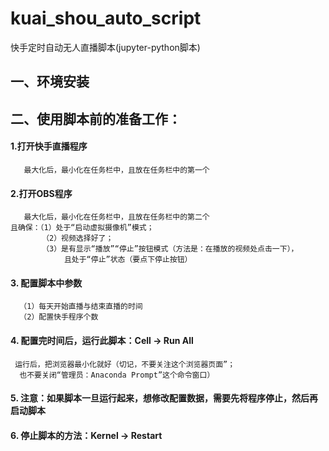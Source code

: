 # kuai_shou_auto_script
快手定时自动无人直播脚本(jupyter-python脚本)
## 一、环境安装

## 二、使用脚本前的准备工作：
#### 1.打开快手直播程序
       最大化后，最小化在任务栏中，且放在任务栏中的第一个
#### 2.打开OBS程序
       最大化后，最小化在任务栏中，且放在任务栏中的第二个
    且确保：（1）处于“启动虚拟摄像机”模式；
           （2）视频选择好了；
           （3）是有显示“播放”“停止”按钮模式（方法是：在播放的视频处点击一下），
                且处于“停止”状态（要点下停止按钮）
#### 3. 配置脚本中参数
      （1）每天开始直播与结束直播的时间
      （2）配置快手程序个数 
      
      
#### 4. 配置完时间后，运行此脚本：Cell -> Run All 
     运行后，把浏览器最小化就好（切记，不要关注这个浏览器页面”；
      也不要关闭“管理员：Anaconda Prompt”这个命令窗口）
#### 5. 注意：如果脚本一旦运行起来，想修改配置数据，需要先将程序停止，然后再启动脚本 
#### 6. 停止脚本的方法：Kernel -> Restart
